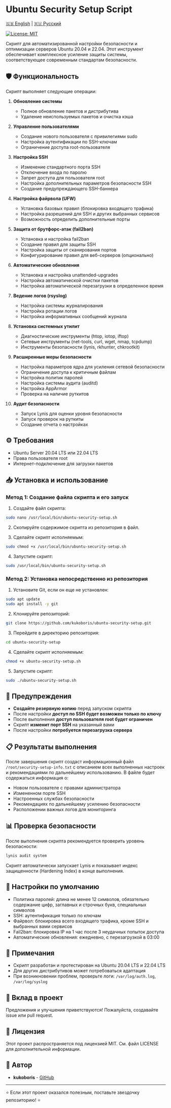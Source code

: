 # Ubuntu Security Setup Script

  [🇬🇧 English](docs/README.en.md) | [🇷🇺 Русский](README.md)  

[![License: MIT](https://img.shields.io/badge/License-MIT-yellow.svg)](https://opensource.org/licenses/MIT)

Скрипт для автоматизированной настройки безопасности и оптимизации серверов Ubuntu 20.04 и 22.04. Этот инструмент обеспечивает комплексное усиление защиты системы, соответствующее современным стандартам безопасности.

## 🛡️ Функциональность

Скрипт выполняет следующие операции:

1. **Обновление системы**
   - Полное обновление пакетов и дистрибутива
   - Удаление неиспользуемых пакетов и очистка кэша

2. **Управление пользователями**
   - Создание нового пользователя с привилегиями sudo
   - Настройка аутентификации по SSH-ключам
   - Ограничение доступа root-пользователя

3. **Настройка SSH**
   - Изменение стандартного порта SSH
   - Отключение входа по паролю
   - Запрет доступа для пользователя root
   - Настройка дополнительных параметров безопасности SSH
   - Создание предупреждающего SSH-баннера

4. **Настройка файрвола (UFW)**
   - Установка базовых правил (блокировка входящего трафика)
   - Настройка разрешений для SSH и других выбранных сервисов
   - Возможность определить дополнительные порты

5. **Защита от брутфорс-атак (fail2ban)**
   - Установка и настройка fail2ban
   - Создание правил для защиты SSH
   - Настройка защиты от сканирования портов
   - Конфигурирование правил для веб-серверов (опционально)

6. **Автоматические обновления**
   - Установка и настройка unattended-upgrades
   - Настройка автоматической очистки пакетов
   - Настройка автоматической перезагрузки в определенное время

7. **Ведение логов (rsyslog)**
   - Настройка системы журналирования
   - Настройка ротации логов
   - Настройка информативных сообщений журнала

8. **Установка системных утилит**
   - Диагностические инструменты (htop, iotop, iftop)
   - Сетевые инструменты (net-tools, curl, wget, nmap, tcpdump)
   - Инструменты безопасности (lynis, rkhunter, chkrootkit)

9. **Расширенные меры безопасности**
   - Настройка параметров ядра для усиления сетевой безопасности
   - Ограничение доступа к критичным файлам
   - Настройка политик паролей
   - Настройка системы аудита (auditd)
   - Настройка AppArmor
   - Проверка на наличие руткитов

10. **Аудит безопасности**
    - Запуск Lynis для оценки уровня безопасности
    - Запуск проверок на руткиты
    - Создание отчета о настройках

## ⚙️ Требования

- Ubuntu Server 20.04 LTS или 22.04 LTS
- Права пользователя root
- Интернет-подключение для загрузки пакетов

## 📥 Установка и использование

### Метод 1: Создание файла скрипта и его запуск

1. Создайте файл скрипта:

```bash
sudo nano /usr/local/bin/ubuntu-security-setup.sh
```

2. Скопируйте содержимое скрипта из репозитория в файл.

3. Сделайте скрипт исполняемым:

```bash
sudo chmod +x /usr/local/bin/ubuntu-security-setup.sh
```

4. Запустите скрипт:

```bash
sudo /usr/local/bin/ubuntu-security-setup.sh
```

### Метод 2: Установка непосредственно из репозитория

1. Установите Git, если он еще не установлен:

```bash
sudo apt update
sudo apt install -y git
```

2. Клонируйте репозиторий:

```bash
git clone https://github.com/kukoboris/ubuntu-security-setup.git
```

3. Перейдите в директорию репозитория:

```bash
cd ubuntu-security-setup
```

4. Сделайте скрипт исполняемым:

```bash
chmod +x ubuntu-security-setup.sh
```

5. Запустите скрипт:

```bash
sudo ./ubuntu-security-setup.sh
```

## 🚨 Предупреждения

- **Создайте резервную копию** перед запуском скрипта
- После настройки **доступ по SSH будет возможен только по ключу**
- После выполнения **доступ пользователя root будет ограничен**
- Скрипт **изменит порт SSH** на указанный вами
- После настройки **потребуется перезагрузка сервера**

## 📋 Результаты выполнения

После завершения скрипт создаст информационный файл `/root/security-setup-info.txt` с описанием всех выполненных настроек и рекомендациями по дальнейшему использованию. В файле будет содержаться информация о:

- Новом пользователе с правами администратора
- Измененном порте SSH
- Настроенных службах безопасности
- Рекомендациях по дальнейшему усилению безопасности
- Расположении важных логов для мониторинга

## 📊 Проверка безопасности

После выполнения скрипта рекомендуется проверить уровень безопасности:

```bash
lynis audit system
```

Скрипт автоматически запускает Lynis и показывает индекс защищенности (Hardening Index) в конце выполнения.

## 🔧 Настройки по умолчанию

- Политика паролей: длина не менее 12 символов, обязательно содержание цифр, заглавных и строчных букв, специальных символов
- SSH: аутентификация только по ключам
- Файрвол: блокировка всего входящего трафика, кроме SSH и выбранных вами сервисов
- Fail2ban: блокировка IP на 1 час после 3 неудачных попыток доступа
- Автоматические обновления: ежедневно, с перезагрузкой в 03:00

## 📝 Примечания

- Скрипт разработан и протестирован на Ubuntu 20.04 LTS и 22.04 LTS
- Для других дистрибутивов может потребоваться адаптация
- При возникновении проблем, проверьте логи: `/var/log/auth.log`, `/var/log/syslog`

## 🤝 Вклад в проект

Предложения и улучшения приветствуются! Пожалуйста, создавайте issue или pull request.

## 📜 Лицензия

Этот проект распространяется под лицензией MIT. См. файл LICENSE для дополнительной информации.

## 👤 Автор

- **kukoboris** - [GitHub](https://github.com/kukoboris)

---

⭐️ Если этот проект оказался полезным, поставьте звездочку репозиторию! ⭐️
